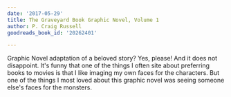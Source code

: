 ```yaml
---
date: '2017-05-29'
title: The Graveyard Book Graphic Novel, Volume 1
author: P. Craig Russell
goodreads_book_id: '20262401'

---
```

Graphic Novel adaptation of a beloved story? Yes, please! And it does not disappoint. It's funny that one of the things I often site about preferring books to movies is that I like imaging my own faces for the characters. But one of the things I most loved about this graphic novel was seeing someone else's faces for the monsters.
